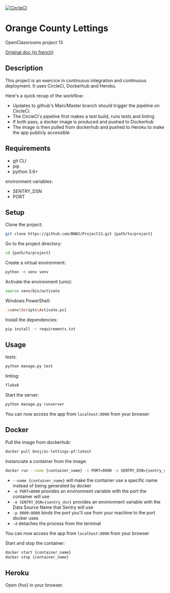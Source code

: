 [![CircleCI](https://dl.circleci.com/insights-snapshot/gh/BNNJ/Project13/master/deploy/badge.svg?window=30d)](https://app.circleci.com/insights/github/BNNJ/Project13/workflows/deploy/overview?branch=master&reporting-window=last-30-days&insights-snapshot=true)

# Orange County Lettings

OpenClassrooms project 13

[Original doc (in french)](README_oc.md)

## Description

This project is an exercice in continuous integration and continuous deployment.
It uses CircleCi, Dockerhub and Heroku.

Here's a quick recap of the workflow:
- Updates to github's Main/Master branch should trigger the pipeline on CircleCi.
- The CircleCi's pipeline first makes a test build, runs tests and linting
- If both pass, a docker image is produced and pushed to Dockerhub
- The image is then pulled from dockerhub and pushed to Heroku to make the app publicly accessible

## Requirements

- git CLI
- pip
- python 3.6+

environment variables:
- SENTRY_DSN
- PORT 

## Setup

Clone the project:
```sh
git clone https://github.com/BNNJ/Project13.git {path/to/project}
```
Go to the project directory:
```sh
cd {path/to/project}
``` 
Create a virtual environment:
```sh
python -m venv venv
```
Activate the environment (unix):
```sh
source venv/bin/activate
```
Windows PowerShell:
```sh
.\venv\Scripts\Activate.ps1
```
Install the dependencies:
```sh
pip install -r requirements.txt
```

## Usage

tests:
```sh
python manage.py test
```
linting:
```sh
flake8
```
Start the server:
```sh
python manage.py runserver
```
You can now access the app from `localhost:8000` from your browser

## Docker

Pull the image from dockerhub:
```sh
docker pull bnnj/oc-lettings-pf:latest
```
Instanciate a container from the image:
```sh
docker run --name {container_name} -e PORT=8000 -e SENTRY_DSN={sentry_dsn} -p 8000:8000 -d bnnj/oc-lettings-pf
```
- `--name {container_name}` will make the container use a specific name instead of being generated by docker
- `-e PORT=8000` provides an environment variable with the port the container will use
- `-e SENTRY_DSN={sentry_dsn}` provides an environment variable with the Data Source Name that Sentry will use
- `-p 8000:8000` binds the port you'll use from your machine to the port docker uses
- `-d` detaches the process from the terminal


You can now access the app from `localhost:8000` from your browser

Start and stop the container:
```sh
docker start {container_name}
docker stop {container_name}
```

## Heroku

Open {foo} in your browser.

